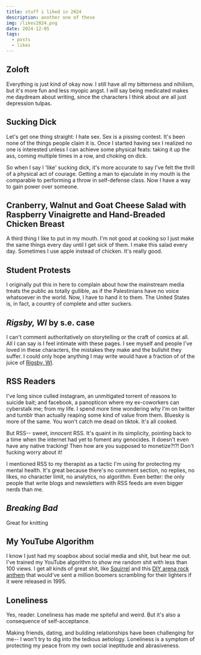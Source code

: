 ```yaml
---
title: stuff i liked in 2024
description: another one of these
img: /likes2024.png
date: 2024-12-05
tags:
  - posts
  - likes
---
```

## Zoloft
Everything is just kind of okay now. I still have all my bitterness and nihilism, but it's more fun and less myopic angst. I will say being medicated makes me daydream about writing, since the characters I think about are all just depression tulpas.  
## Sucking Dick
Let's get one thing straight: I hate sex. Sex is a pissing contest. It's been none of the things people claim it is. Once I started having sex I realized no one is interested unless I can achieve some physical feats: taking it up the ass, coming multiple times in a row, and choking on dick.

So when I say I 'like' sucking dick, it's more accurate to say I've felt the thrill of a physical act of courage. Getting a man to ejaculate in my mouth is  the comparable to performing a throw in self-defense class. Now I have a way to gain power over someone.
## Cranberry, Walnut and Goat Cheese Salad with Raspberry Vinaigrette and Hand-Breaded Chicken Breast 
A third thing I like to put in my mouth. I'm not good at cooking so I just make the same things every day until I get sick of them. I make this salad every day. Sometimes I use apple instead of chicken. It's really good.
## Student Protests
I originally put this in here to complain about how the mainstream media treats the public as totally gullible, as if the Palestinians have no voice whatsoever in the world. Now, I have to hand it to them. The United States is, in fact, a country of complete and utter suckers. 
## _Rigsby, WI_ by s.e. case
I can't comment authoritatively on storytelling or the craft of comics at all. All I can say is I feel intimate with these pages. I see myself and people I've loved in these characters, the mistakes they make and the bullshit they suffer.  I could only hope anything I may write would have a fraction of of the juice of [Rigsby, WI](https://rigsbywi.com/comic/comic1/). 

## RSS Readers
I've long since culled instagram, an unmitigated torrent of reasons to suicide bait; and facebook, a panopticon where my ex-coworkers can cyberstalk me; from my life. I spend more time wondering why I'm on twitter and tumblr than actually reaping some kind of value from them. Bluesky is more of the same. You won't catch me dead on tiktok. It's all cooked. 

But RSS-- sweet, innocent RSS. It's quaint in its simplicity, pointing back to a time when the internet had yet to foment any genocides. It doesn't even have any native tracking! Then how are you supposed to monetize?!?! Don't fucking worry about it! 

I mentioned RSS to my therapist as a tactic I'm using for protecting my mental health. It's great because there's no comment section, no replies, no likes, no character limit, no analytics, no algorithm. Even better: the only people that write blogs and newsletters with RSS feeds are even bigger nerds than me.  

## _Breaking Bad_
Great for knitting

## My YouTube Algorithm
I know I just had my soapbox about social media and shit, but hear me out. I've trained my YouTube algorithm to show me random shit with less than 100 views. I get all kinds of great shit, like [Squirrel](https://www.youtube.com/watch?v=gRGqwb3KDiQ) and this [DIY arena rock anthem](https://www.youtube.com/watch?v=y-mrJrYaObs) that would've sent a million boomers scrambling for their lighters if it were released in 1995. 

## Loneliness
Yes, reader. Loneliness has made me spiteful and weird. But it's also a consequence of self-acceptance.

Making friends, dating, and building relationships have been challenging for me-- I won't try to dig into the tedious aetiology. Loneliness is a symptom of protecting my peace from my own social ineptitude and abrasiveness. 
